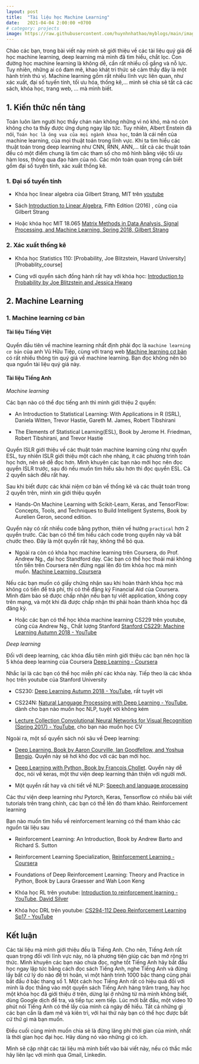 ```yaml
---
layout: post
title:  "Tài liệu học Machine Learning"
date:   2021-04-04 2:00:00 +0700
# category: projects
image: https://raw.githubusercontent.com/huynhnhathao/myblogs/main/images/learn_machine_learning/time_treasure.png
---
```

Chào các bạn, trong bài viết này mình sẽ giới thiệu về các tài liệu quý giá để học machine learning, deep learning mà mình đã tìm hiểu, chắt lọc. Con đường học machine learning là không dễ, cần rất nhiều cố gắng và nỗ lực. Tuy nhiên, những ai có đam mê, khao khát tri thức sẽ cảm thấy đây là một hành trình thú vị. Machine learning gồm rất nhiều lĩnh vực liên quan, như xác xuất, đại số tuyến tính, tối ưu hóa, thống kê,… mình sẽ chia sẽ tất cả các sách, khóa học, trang web, … mà mình biết.

## 1. Kiến thức nền tảng

Toán luôn làm người học thấy chán nản không những vì nó khó, mà nó còn không cho ta thấy được ứng dụng ngay lập tức. Tuy nhiên, Albert Enstein đã nói, `Toán học là ông vua của mọi ngành khoa học`, toán là cái nền của machine learning, của mọi thuật toán trong lĩnh vực. Khi ta tìm hiểu các thuật toán trong deep learning như CNN, RNN, ANN,… tất cả các thuật toán đều có một điểm chung là tìm các tham số cho mô hình bằng việc tối ưu hàm loss, thông qua đạo hàm của nó. Các môn toán quan trọng cần biết gồm đại số tuyến tính, xác xuất thống kê.

### 1. Đại số tuyến tính

* Khóa học linear algebra của Gilbert Strang, MIT trên [youtube][GS_LinearAlgebra]

* Sách [Introduction to Linear Algebra][GS_book], Fifth Edition (2016) , cũng của Gilbert Strang

* Hoặc khóa học MIT 18.065 [Matrix Methods in Data Analysis, Signal Processing, and Machine Learning, Spring 2018, Gilbert Strang][GS_LinearAlgebra2]

### 2. Xác xuất thống kê

* Khóa học Statistics 110: [Probability, Joe Blitzstein, Havard University][Probablity_course]

* Cùng với quyển sách đồng hành rất hay với khóa học: [Introduction to Probability by Joe Blitzstein and Jessica Hwang][Probability_book]

## 2. Machine Learning

### 1. Machine learning cơ bản

#### Tài liệu Tiếng Việt

Quyển đầu tiên về machine learning nhất định phải đọc là `machine learning cơ bản` của anh Vũ Hữu Tiệp, cùng với trang web [Machine learning cơ bản][ml_coban] có rất nhiều thông tin quý giá về machine learning. Bạn đọc không nên bỏ qua nguồn tài liệu quý giá này.

#### Tài liệu Tiếng Anh

*Machine learning*

Các bạn nào có thể đọc tiếng anh thì mình giới thiệu 2 quyển:

* An Introduction to Statistical Learning: With Applications in R (ISRL), Daniela Witten, Trevor Hastie, Gareth M. James, Robert Tibshirani

* The Elements of Statistical Learning(ESL), Book by Jerome H. Friedman, Robert Tibshirani, and Trevor Hastie

Quyển ISLR giới thiệu về các thuật toán machine learning cũng như quyển ESL, tuy nhiên ISLR giới thiệu một cách nhẹ nhàng, ít các phương trình toán học hơn, nên sẽ dễ đọc hơn. Mình khuyên các bạn nào mới học nên đọc quyển ISLR trước, sau đó nếu muốn tìm hiểu sâu hơn thì đọc quyển ESL. Cả 2 quyển sách đều rất hay.

Sau khi biết được các khái niệm cơ bản về thống kê và các thuật toán trong 2 quyển trên, mình xin giới thiệu quyển 
* Hands-On Machine Learning with Scikit-Learn, Keras, and TensorFlow: Concepts, Tools, and Techniques to Build Intelligent Systems, Book by Aurelien Geron, second edition. 

Quyển này có rất nhiều code bằng python, thiên về hướng `practical` hơn 2 quyển trước. Các bạn có thể tìm hiểu cách code trong quyển này và bắt chước theo. Đây là một quyển rất hay, không thể bỏ qua.

* Ngoài ra còn có khóa học machine learning trên Coursera, do Prof. Andrew Ng., đại học Standford dạy. Các bạn có thể học thoải mái không tốn tiền trên Coursera nên đừng ngại lên đó tìm khóa học mà mình muốn. [Machine Learning, Coursera][ml_coursera]

Nếu các bạn muốn có giấy chứng nhận sau khi hoàn thành khóa học mà không có tiền để trả phí, thì có thể đăng ký Financial Aid của Coursera. Mình đảm bảo sẽ được chấp nhận nếu bạn tự viết application, không copy trên mạng, và một khi đã được chấp nhận thì phải hoàn thành khóa học đã đăng ký.

* Hoặc các bạn có thể học khóa machine learning CS229 trên youtube, cũng của Andrew Ng., Chất lượng Stanford [Stanford CS229: Machine Learning Autumn 2018 - YouTube][ml_youtube]

*Deep learning*

Đối với deep learning, các khóa đầu tiên mình giới thiệu các bạn nên học là 5 khóa deep learning của Coursera [Deep Learning - Coursera][dl_coursera]

Nhắc lại là các bạn có thể học miễn phí các khóa này.
Tiếp theo là các khóa học trên youtube của Stanford University

* CS230: [Deep Learning  Autumn 2018 - YouTube][dl_youtube], rất tuyệt vời

* CS224N: [Natural Language Processing with Deep Learning - YouTube][nlp_youtube], dành cho bạn nào muốn học NLP, tuyệt vời không kém

* [Lecture Collection  Convolutional Neural Networks for Visual Recognition (Spring 2017) - YouTube][cv_youtube], cho bạn nào muốn học CV

Ngoài ra, một số quyển sách nói sâu về Deep learning:

* [Deep Learning, Book by Aaron Courville, Ian Goodfellow, and Yoshua Bengio][dl_book]. Quyển này sẽ hơi khó đọc với các bạn mới học.

* [Deep Learning with Python, Book by François Chollet][dl_keras]. Quyển này dễ đọc, nói về keras, một thư viện deep learning thân thiện với người mới.

* Một quyển rất hay và chi tiết về NLP: [Speech and language processing][slp_book]

Các thư viện deep learning như Pytorch, Keras, Tensorflow có nhiều bài viết tutorials trên trang chính, các bạn có thể lên đó tham khảo.
Reinforcement learning

Bạn nào muốn tìm hiểu về reinforcement learning có thể tham khảo các nguồn tài liệu sau

* Reinforcement Learning: An Introduction, Book by Andrew Barto and Richard S. Sutton

* Reinforcement Learning Specialization, [Reinforcement Learning - Coursera][rl_coursera]

* Foundations of Deep Reinforcement Learning: Theory and Practice in Python, Book by Laura Graesser and Wah Loon Keng

* Khóa học RL trên youtube: [Introduction to reinforcement learning - YouTube, David Silver][rl_silver]

* Khóa học DRL trên youtube: [CS294-112 Deep Reinforcement Learning Sp17 - YouTube][drl_youtube]




## Kết luận

Các tài liệu mà mình giới thiệu đều là Tiếng Anh. Cho nên, Tiếng Anh rất quan trọng đối với lĩnh vực này, nó là phương tiện giúp các bạn mở rộng tri thức. Mình khuyên các bạn nào chưa đọc, nghe tốt Tiếng Anh hãy bắt đầu học ngay lập tức bằng cách đọc sách Tiếng Anh, nghe Tiếng Anh và đừng lấy bất cứ lý do nào để trì hoãn, vì một hành trình 1000 bậc thang cũng phải bắt đầu ở bậc thang số 1. Một cách học Tiếng Anh rất có hiệu quả đối với mình là đọc thẳng vào một quyển sách Tiếng Anh hàng trăm trang, hay học một khóa học đã giới thiệu ở trên, dừng lại ở những từ mà mình không biết, dùng Google dịch để tra, và tiếp tục xem tiếp. Lúc mới bắt đầu, một video 10 phút nói Tiếng Anh có thể lấy của mình cả ngày để hiểu. Tất cả những gì các bạn cần là đam mê và kiên trì, với hai thứ này bạn có thể học được bất cứ thứ gì mà bạn muốn.

Điều cuối cùng mình muốn chia sẻ là đừng lãng phí thời gian của mình, nhất là thời gian học đại học. Hãy dùng nó vào những gì có ích.

Mình sẽ cập nhật các tài liệu mà mình biết vào bài viết này, nếu có thắc mắc hãy liên lạc với mình qua Gmail, Linkedin.




[GS_LinearAlgebra]: https://www.youtube.com/playlist?list=PL221E2BBF13BECF6C
[GS_book]: https://math.mit.edu/~gs/linearalgebra/
[GS_LinearAlgebra2]: https://www.youtube.com/playlist?app=desktop&list=PLUl4u3cNGP63oMNUHXqIUcrkS2PivhN3k
[Probability_course]: https://www.youtube.com/playlist?list=PL2SOU6wwxB0uwwH80KTQ6ht66KWxbzTIo
[Probability_book]: https://projects.iq.harvard.edu/stat110/home
[ml_coban]: https://machinelearningcoban.com/
[ml_coursera]: https://www.coursera.org/learn/machine-learning?utm_source=gg&utm_medium=sem&utm_campaign=07-StanfordML-ROW&utm_content=07-StanfordML-ROW&campaignid=2070742271&adgroupid=80109820241&device=c&keyword=machine%20learning%20mooc&matchtype=b&network=g&devicemodel=&adpostion=&creativeid=369041663186&hide_mobile_promo&gclid=CjwKCAjwpKCDBhBPEiwAFgBzj1iCJwBA1rcJCawcZUpGrpzUHn7Ol53V-rzLP9anDsk43w8EL8cTxxoCsMQQAvD_BwE
[ml_youtube]: https://www.youtube.com/playlist?list=PLoROMvodv4rMiGQp3WXShtMGgzqpfVfbU
[dl_coursera]: https://www.coursera.org/specializations/deep-learning
[dl_youtube]: https://www.youtube.com/playlist?list=PLoROMvodv4rOABXSygHTsbvUz4G_YQhOb
[nlp_youtube]: https://www.youtube.com/playlist?list=PLoROMvodv4rOhcuXMZkNm7j3fVwBBY42z
[cv_youtube]: https://www.youtube.com/playlist?list=PL3FW7Lu3i5JvHM8ljYj-zLfQRF3EO8sYv
[dl_book]: https://www.deeplearningbook.org/
[dl_keras]: http://faculty.neu.edu.cn/yury/AAI/Textbook/Deep%20Learning%20with%20Python.pdf
[rl_coursera]: https://www.coursera.org/specializations/reinforcement-learning
[rl_silver]: https://www.youtube.com/playlist?list=PLqYmG7hTraZDM-OYHWgPebj2MfCFzFObQ
[drl_youtube]: https://www.youtube.com/playlist?list=PLkFD6_40KJIwTmSbCv9OVJB3YaO4sFwkX
[slp_book]: https://web.stanford.edu/~jurafsky/slp3/
